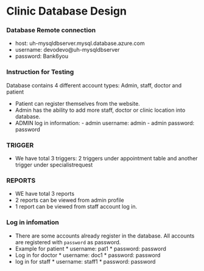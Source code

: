 # Clinic Database Design

### Database Remote connection 
- host: uh-mysqldbserver.mysql.database.azure.com
- username:  devodevo@uh-mysqldbserver
- password: Bank6you

### Instruction for Testing 
Database contains 4 different account types: Admin, staff, doctor and patient 
- Patient can register themselves from the website. 
- Admin has the ability to add more staff, doctor or clinic location into database. 
- ADMIN log in information: 
        - admin username: admin
        - admin password: password

### TRIGGER
- We have total 3 triggers: 2 triggers under appointment table and another trigger under specialistrequest

### REPORTS 
- WE have total 3 reports 
- 2 reports can be viewed from admin profile 
- 1 report can be viewed from staff account log in. 


### Log in infomation 
- There are some accounts already register in the database. All accounts are registered with `password` as password. 
- Example for patient 
        * username: pat1 
        * password: password 
- Log in for doctor 
        * username: doc1 
        * password: password
- log in for staff
        * username: staff1
        * password: password


